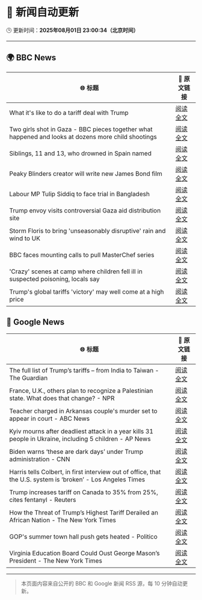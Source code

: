 # 🧠 新闻自动更新

🕒 更新时间：**2025年08月01日 23:00:34（北京时间）**

---

## 🌍 BBC News

| 🌐 标题 | 🔗 原文链接 |
|--------|-------------|
| What it's like to do a tariff deal with Trump | [阅读全文](https://www.bbc.com/news/articles/cger99z0yp9o?at_medium=RSS&at_campaign=rss) |
| Two girls shot in Gaza - BBC pieces together what happened and looks at dozens more child shootings | [阅读全文](https://www.bbc.com/news/videos/cjelp738zd7o?at_medium=RSS&at_campaign=rss) |
| Siblings, 11 and 13, who drowned in Spain named | [阅读全文](https://www.bbc.com/news/articles/c93dg509lk6o?at_medium=RSS&at_campaign=rss) |
| Peaky Blinders creator will write new James Bond film | [阅读全文](https://www.bbc.com/news/articles/c99mxlym3lko?at_medium=RSS&at_campaign=rss) |
| Labour MP Tulip Siddiq to face trial in Bangladesh | [阅读全文](https://www.bbc.com/news/articles/czjmd2dw3glo?at_medium=RSS&at_campaign=rss) |
| Trump envoy visits controversial Gaza aid distribution site | [阅读全文](https://www.bbc.com/news/articles/c8x5jnl5eygo?at_medium=RSS&at_campaign=rss) |
| Storm Floris to bring 'unseasonably disruptive' rain and wind to UK | [阅读全文](https://www.bbc.com/weather/articles/cn47xd04x2xo?at_medium=RSS&at_campaign=rss) |
| BBC faces mounting calls to pull MasterChef series | [阅读全文](https://www.bbc.com/news/articles/cwye4840zdgo?at_medium=RSS&at_campaign=rss) |
| 'Crazy' scenes at camp where children fell ill in suspected poisoning, locals say | [阅读全文](https://www.bbc.com/news/articles/c8ryje8773go?at_medium=RSS&at_campaign=rss) |
| Trump's global tariffs 'victory' may well come at a high price | [阅读全文](https://www.bbc.com/news/articles/c0l6g13rlwko?at_medium=RSS&at_campaign=rss) |

## 📰 Google News

| 🌐 标题 | 🔗 原文链接 |
|--------|-------------|
| The full list of Trump’s tariffs – from India to Taiwan - The Guardian | [阅读全文](https://news.google.com/rss/articles/CBMiqwFBVV95cUxNbHJTaEJPWEV1eHlLaGU5eGxkV1p2eXVoVTNSQnFWSlpyN1NsZzNOeXd2bzl3d0N1ZGJQYkFsSGp5ZkhIbV9hUDF3dmNnV3JuZ0o4dzI4aHVpZlRPR2doVTlsbExURzMyLUh2YWpUelVZQ1VHYlh4cVhPNDBxTS1aUjRwVVpDM1dHcTBNN3JOZlcwMENENEpjN0pkQVRJVFpLVnpGc0t0c3RvTTg?oc=5) |
| France, U.K., others plan to recognize a Palestinian state. What does that change? - NPR | [阅读全文](https://news.google.com/rss/articles/CBMihwFBVV95cUxPX180aHRNa1ZtRXZaZ3BnWTNHU25IVmZ2QXRQYnYyNVFSM2FoTnJaUk9zUlRoMlVFT3ZoZUN1VTMwOF9ETFRfVDJNNmJPaUs0T1hXc1Nkblg0dndfeGRNOEg2V0RsU0liVjFpcDF4MkpOLVgxOHJuTXZUTTAwMlZMVXBRM2RjeDA?oc=5) |
| Teacher charged in Arkansas couple's murder set to appear in court - ABC News | [阅读全文](https://news.google.com/rss/articles/CBMioAFBVV95cUxNUXg2bFA1Z1ZzSlFRNmJGYW5XRmJNTkVxdUwtRlBTdG5fUnFzd3pjUXhPR1FiOFNxWmx3bklsYlpzZ3dWUDdhTzM2bjFTRGloRG9pUFM4WGJPTkE5N0VpdlB4TFZPUndNZ2RXcS03OUUxRGZGdW5uWWp6c0NQQ0t5MXJUWWZqNkw4cWN5OHhtVFgzdEpndU9FU0FLSjBJWGZS0gGmAUFVX3lxTE5RTGIxY083MDZyMlhaMTdnRGVQRXZsVVRKVl9uYUM5RGtNaTNQRjRFd25LVlB2bGliSzVwdVl5SnUtTzZWUnhxM3JaREFHVi1wdlVnSzRhVDI4NVg3ZFAwNUJNUkg2Sk5IRkRWU3BDRXBEQmVVMGdwLTRJZjdOZkotVEV2VVJpQ3QtLXQ3elJoNTg2V2c0cFEwaVFmOU10TWtmMEtNVUE?oc=5) |
| Kyiv mourns after deadliest attack in a year kills 31 people in Ukraine, including 5 children - AP News | [阅读全文](https://news.google.com/rss/articles/CBMipAFBVV95cUxOTF9PNW5Fc2xpYVkzdWtRNzF4S2JGUGNwci1BUmYxbjNaT1RmX0FUalc0aDZCVXZCaXZVNnBUMDJWMXB0a2hjT3kyeUd6RUltUXYzeXQ4dFZla2Vxd1RzYkxfVHdPVUczMTRJajdSbkItbGF2Uy04MUl5TE50YW51ejFjWDlCYV9LcFZkUk9JQmx2dmJJcXIyQ1Q3QlNzMnhVYzFvLQ?oc=5) |
| Biden warns ‘these are dark days’ under Trump administration - CNN | [阅读全文](https://news.google.com/rss/articles/CBMidEFVX3lxTE5uMXFIOWVid0M0czB4VUZybldKb0pTMVBxUndKdzZ3NDdrVndtcFgtbDlxZEdSRHZ0Qkh5MFdZVndOVTdXWnoxSXh5LXhCXzRfSjZLVlFDSlRKMV9ST1FRSkRuRXdwaWI3X2FVdUZ2MXowaW5M0gF6QVVfeXFMTlBUeVhUb0N1RU5FeldDQkVCejJyM3U1UTdHekhnQnhuQlBRXzM4V2tOdmdicWFOSlhYdXI3MnFvUVI3TG9XNFplcEI2d3kxaElvS3dvTUhDNmxPamJTaEdBMVY2eWZISHB0OFRjWkRNdVUtWTIyZm5rWHc?oc=5) |
| Harris tells Colbert, in first interview out of office, that the U.S. system is ‘broken’ - Los Angeles Times | [阅读全文](https://news.google.com/rss/articles/CBMizwFBVV95cUxPODBSQ1VZTWhYTGdQWlJ3TFplWTM2MGItVHVaZDZTWGM3bVVvZlV6R0VmeDR0ODdQckJ0ZTd1N3Ywek1hbTJIaF90SUZlSU56LXNLNVdhbVdvUTZlOXFFaXF4ZmFQUnRMM196TUYxY1JxdzZzX1dWRnU1UWpDQ0NJbWViYnlOc0NBZGE0SEFKcDhER1VxWUMySE1iZWtVMGw2a04yTktWQ2xWdlR5UkpTbGd6Wnc1Wm1UcVppWWVVR1Fqc1JRZTNLYk5WNnExYXM?oc=5) |
| Trump increases tariff on Canada to 35% from 25%, cites fentanyl - Reuters | [阅读全文](https://news.google.com/rss/articles/CBMiowFBVV95cUxQZGtSM1dIbGk0YlljeXhBWV9mdGJBTFRoMGVfa0pzc2VWeEw2b3VpV2dVOGlRZ1MzUHZpaWcwMDdpMy1RcWcyRUV5ZWxoT3h6X1ZZNXhVMHY3NUt4RGtjUS1TbGZUUmVmYWlDRG5fTkxhZ3V1ellEd1lhM2hzdjNuSUxjTG9BNVR3NWt0b1hvQ2RWTHc0a1lvT1Myd3BLdl9ndzRn?oc=5) |
| How the Threat of Trump’s Highest Tariff Derailed an African Nation - The New York Times | [阅读全文](https://news.google.com/rss/articles/CBMijgFBVV95cUxQQzZSX3oya3RKQXhwMnM0X21nTTdzMDZLRXRQZkdHQ2hfRE9qN2VwaDdwM3JCU2JHSXE1UFdZMWFqZUVzNVZIaktKZVlTQzlycTFOVlpsbTdqcW5nRkl2QU9YUzNlb3JuQjlGWUI4NzkzMWtEYkZtYmlVZkZwN2RfNlhvVlNQWmprZVRLQWdn?oc=5) |
| GOP's summer town hall push gets heated - Politico | [阅读全文](https://news.google.com/rss/articles/CBMiqAFBVV95cUxNZl9JeGJrV2twZ1pOa0t3cEpxdng3V1l4aW9jWXNKdUhsRVhlTndkY3NnLTYzZHowRUpGcWMxc0ZvOTdUeHhnemxjUmRNLXBrcUNhOWM3U3doZVZya1BEbmx4LXMyNXpIbXFPbHh4b2NhTXlaeThFN3NJNnRhM1h2ZG1qejVzSUg5LVlUWE5wZFhHUkNXUGpnTXJXTHREWjJ6LUpDcHlraTA?oc=5) |
| Virginia Education Board Could Oust George Mason’s President - The New York Times | [阅读全文](https://news.google.com/rss/articles/CBMiqwFBVV95cUxPZUQtVWl6UmFBZGRacUpfbEE2RGZiWGlkN3dUQ2lKYmZJdFFwdkVQTTlnamtJOGFJcXh6TlNVeGJBMmE0QTRZRjdVbTg3Wi0xSVVaV3M1enZ4WDhkTy1LR3BkUGNDZVpZVm1Rd3I4UElGeFBJLXlxVzNsSXNDYkdYbFRoVmo5eEF5Vmdva2FnWTVVWmN0alVFVWl0NkJXejh1SjNWcUh0ZHdkUTA?oc=5) |

---
> 本页面内容来自公开的 BBC 和 Google 新闻 RSS 源，每 10 分钟自动更新。